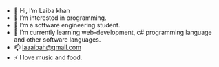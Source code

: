 - 👋 Hi, I’m Laiba khan
- 👀 I’m interested in programming.
- 🌱 I’m a software engineering student.
- 💞️ I’m currently learning web-development, c# programming language and other software languages.
- 📫 laaaibah@gmail.com
- ⚡ I love music and food.

<!---
lakhan923/lakhan923 is a ✨ special ✨ repository because its `README.md` (this file) appears on your GitHub profile.
You can click the Preview link to take a look at your changes.
--->

